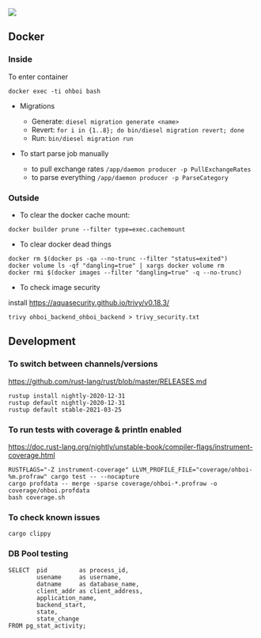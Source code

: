 <a href="https://github.com/EazyDizzy/ohboi-backend/actions/workflows/ci.yml">
  <img src="https://github.com/EazyDizzy/ohboi-backend/actions/workflows/ci.yml/badge.svg/"/>
</a>

## Docker

### Inside

To enter container

```
docker exec -ti ohboi bash
```

- Migrations
    - Generate: `diesel migration generate <name>`
    - Revert: `for i in {1..8}; do bin/diesel migration revert; done`
    - Run: `bin/diesel migration run`

- To start parse job manually
    - to pull exchange rates `/app/daemon producer -p PullExchangeRates`
    - to parse everything `/app/daemon producer -p ParseCategory`

### Outside

- To clear the docker cache mount:

```
docker builder prune --filter type=exec.cachemount
```

- To clear docker dead things

```
docker rm $(docker ps -qa --no-trunc --filter "status=exited")
docker volume ls -qf "dangling=true" | xargs docker volume rm
docker rmi $(docker images --filter "dangling=true" -q --no-trunc)
```

- To check image security

install https://aquasecurity.github.io/trivy/v0.18.3/

```
trivy ohboi_backend_ohboi_backend > trivy_security.txt
```

## Development

### To switch between channels/versions

https://github.com/rust-lang/rust/blob/master/RELEASES.md

```
rustup install nightly-2020-12-31
rustup default nightly-2020-12-31
rustup default stable-2021-03-25
```

### To run tests with coverage & println enabled

https://doc.rust-lang.org/nightly/unstable-book/compiler-flags/instrument-coverage.html

```
RUSTFLAGS="-Z instrument-coverage" LLVM_PROFILE_FILE="coverage/ohboi-%m.profraw" cargo test -- --nocapture
cargo profdata -- merge -sparse coverage/ohboi-*.profraw -o coverage/ohboi.profdata
bash coverage.sh 
```

### To check known issues

```
cargo clippy
```

### DB Pool testing

```
SELECT  pid         as process_id,
        usename     as username,
        datname     as database_name,
        client_addr as client_address,
        application_name,
        backend_start,
        state,
        state_change
FROM pg_stat_activity;
```